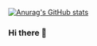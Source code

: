 [![Anurag's GitHub stats](https://github-readme-stats.vercel.app/api?username=botscripter&count_private=true)](https://github.com/anuraghazra/github-readme-stats)


### Hi there 👋

<!--
**botscripter/botscripter** is a ✨ _special_ ✨ repository because its `README.md` (this file) appears on your GitHub profile.

Here are some ideas to get you started:

- 🔭 I’m currently working on ...
- 🌱 I’m currently learning ...
- 👯 I’m looking to collaborate on ...
- 🤔 I’m looking for help with ...
- 💬 Ask me about ...
- 📫 How to reach me: ...
- 😄 Pronouns: ...
- ⚡ Fun fact: ...
-->
